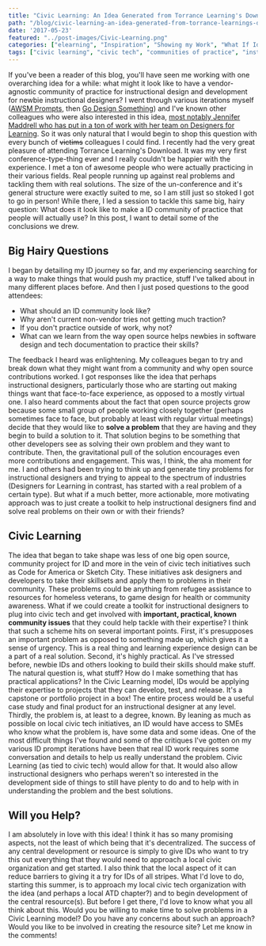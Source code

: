 ```yaml
---
title: "Civic Learning: An Idea Generated from Torrance Learning's Download Un-Conference"
path: "/blog/civic-learning-an-idea-generated-from-torrance-learnings-download-un-conference"
date: '2017-05-23'
featured: "../post-images/Civic-Learning.png"
categories: ["elearning", "Inspiration", "Showing my Work", "What If Ideas"]
tags: ["civic learning", "civic tech", "communities of practice", "instructional design", "practice"]
---
```


If you've been a reader of this blog, you'll have seen me working with one overarching idea for a while: what might it look like to have a vendor-agnostic community of practice for instructional design and development for newbie instructional designers? I went through various iterations myself ([AWSM Prompts](/blog/5-reasons-why-instructional-designers-should-make-stuff/), then [Go Design Something](/blog/go-design-something-the-final-incarnation/)) and I've known other colleagues who were also interested in this idea, [most notably Jennifer Maddrell who has put in a ton of work with her team on Designers for Learning](/blog/dearid-interview-with-jennifer-maddrell/). So it was only natural that I would begin to shop this question with every bunch of <del>victims</del> colleagues I could find. I recently had the very great pleasure of attending Torrance Learning's Download. It was my very first conference-type-thing ever and I really couldn't be happier with the experience. I met a ton of awesome people who were actually practicing in their various fields. Real people running up against real problems and tackling them with real solutions. The size of the un-conference and it's general structure were exactly suited to me, so I am still just so stoked I got to go in person! While there, I led a session to tackle this same big, hairy question: What does it look like to make a ID community of practice that people will actually use? In this post, I want to detail some of the conclusions we drew.

## Big Hairy Questions

I began by detailing my ID journey so far, and my experiencing searching for a way to make things that would push my practice, stuff I've talked about in many different places before. And then I just posed questions to the good attendees:

*   What should an ID community look like?
*   Why aren't current non-vendor tries not getting much traction?
*   If you don't practice outside of work, why not?
*   What can we learn from the way open source helps newbies in software design and tech documentation to practice their skills?

The feedback I heard was enlightening. My colleagues began to try and break down what they might want from a community and why open source contributions worked. I got responses like the idea that perhaps instructional designers, particularly those who are starting out making things want that face-to-face experience, as opposed to a mostly virtual one. I also heard comments about the fact that open source projects grow because some small group of people working closely together (perhaps sometimes face to face, but probably at least with regular virtual meetings) decide that they would like to **solve a problem** that they are having and they begin to build a solution to it. That solution begins to be something that other developers see as solving their own problem and they want to contribute. Then, the gravitational pull of the solution encourages even more contributions and engagement. This was, I think, the aha moment for me. I and others had been trying to think up and generate tiny problems for instructional designers and trying to appeal to the spectrum of industries (Designers for Learning in contrast, has started with a real problem of a certain type). But what if a much better, more actionable, more motivating approach was to just create a toolkit to help instructional designers find and solve real problems on their own or with their friends?

## Civic Learning

The idea that began to take shape was less of one big open source, community project for ID and more in the vein of civic tech initiatives such as Code for America or Sketch City. These initiatives ask designers and developers to take their skillsets and apply them to problems in their community. These problems could be anything from refugee assistance to resources for homeless veterans, to game design for health or community awareness. What if we could create a toolkit for instructional designers to plug into civic tech and get involved with **important, practical, known community issues** that they could help tackle with their expertise? I think that such a scheme hits on several important points. First, it's presupposes an important problem as opposed to something made up, which gives it a sense of urgency. This is a real thing and learning experience design can be a part of a real solution. Second, it's highly practical. As I've stressed before, newbie IDs and others looking to build their skills should make stuff. The natural question is, what stuff? How do I make something that has practical applications? In the Civic Learning model, IDs would be applying their expertise to projects that they can develop, test, and release. It's a capstone or portfolio project in a box! The entire process would be a useful case study and final product for an instructional designer at any level. Thirdly, the problem is, at least to a degree, known. By leaning as much as possible on local civic tech initiatives, an ID would have access to SMEs who know what the problem is, have some data and some ideas. One of the most difficult things I've found and some of the critiques I've gotten on my various ID prompt iterations have been that real ID work requires some conversation and details to help us really understand the problem. Civic Learning (as tied to civic tech) would allow for that. It would also allow instructional designers who perhaps weren't so interested in the development side of things to still have plenty to do and to help with in understanding the problem and the best solutions.

## Will you Help?

I am absolutely in love with this idea! I think it has so many promising aspects, not the least of which being that it's decentralized. The success of any central development or resource is simply to give IDs who want to try this out everything that they would need to approach a local civic organization and get started. I also think that the local aspect of it can reduce barriers to giving it a try for IDs of all stripes. What I'd love to do, starting this summer, is to approach my local civic tech organization with the idea (and perhaps a local ATD chapter?) and to begin development of the central resource(s). But before I get there, I'd love to know what you all think about this. Would you be willing to make time to solve problems in a Civic Learning model? Do you have any concerns about such an approach? Would you like to be involved in creating the resource site? Let me know in the comments!
